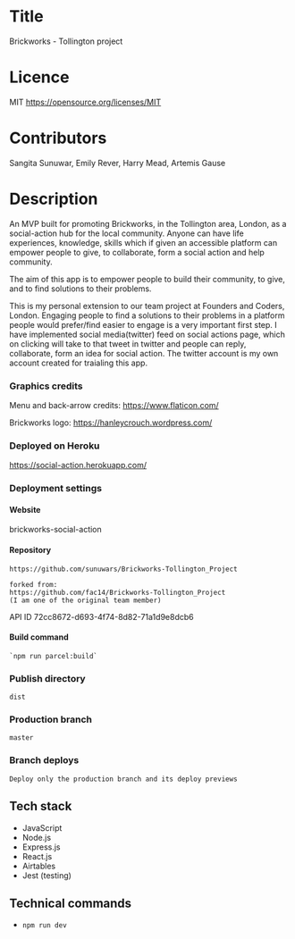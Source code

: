 # Title
Brickworks - Tollington project

# Licence
MIT https://opensource.org/licenses/MIT

# Contributors
Sangita Sunuwar,
Emily Rever,
Harry Mead,
Artemis Gause

# Description
An MVP built for promoting Brickworks, in the Tollington area, London, as a social-action hub for the local community.  Anyone can have life experiences, knowledge, skills which if given an accessible platform can empower people to give, to collaborate, form a social action and help community.

The aim of this app is to empower people to build their community, to give, and to find solutions to their problems.

This is my personal extension to our team project at Founders and Coders, London.
Engaging people to find a solutions to their problems in a platform people would prefer/find easier to engage is a very important first step.
I have implemented social media(twitter) feed on social actions page, which on clicking will take to that tweet in twitter and people can reply, collaborate, form an idea for social action.
The twitter account is my own account created for traialing this app.

### Graphics credits
Menu and back-arrow credits: https://www.flaticon.com/

Brickworks logo: https://hanleycrouch.wordpress.com/


### Deployed on Heroku
https://social-action.herokuapp.com/


### Deployment settings

#### Website
brickworks-social-action    

#### Repository
    https://github.com/sunuwars/Brickworks-Tollington_Project
    
    forked from:
    https://github.com/fac14/Brickworks-Tollington_Project
    (I am one of the original team member)
    
API ID
    72cc8672-d693-4f74-8d82-71a1d9e8dcb6



#### Build command
    `npm run parcel:build`

### Publish directory
    dist

### Production branch
    master

### Branch deploys
    Deploy only the production branch and its deploy previews

## Tech stack
* JavaScript
* Node.js
* Express.js
* React.js
* Airtables
* Jest (testing)

## Technical commands
* `npm run dev`
